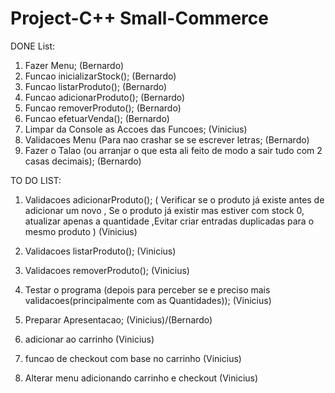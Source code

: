 # Project-C++ Small-Commerce
DONE List:

1.  Fazer Menu;  (Bernardo)
2.  Funcao inicializarStock();  (Bernardo)
3.  Funcao listarProduto();  (Bernardo)
4.  Funcao adicionarProduto();  (Bernardo)
5.  Funcao removerProduto();  (Bernardo)
6.  Funcao efetuarVenda();  (Bernardo)
8.  Limpar da Console as Accoes das Funcoes;  (Vinicius)
9.  Validacoes Menu  (Para nao crashar se se escrever letras;  (Bernardo)
10. Fazer o Talao (ou arranjar o que esta ali feito de modo a sair tudo com 2 casas decimais);  (Bernardo)
 

TO DO LIST:

1.  Validacoes adicionarProduto(); ( Verificar se o produto já existe antes de adicionar um novo , Se o produto já existir mas estiver com stock 0, atualizar apenas a quantidade ,Evitar criar entradas duplicadas para o mesmo produto )  (Vinicius)

3.  Validacoes listarProduto();  (Vinicius)
4.  Validacoes removerProduto();  (Vinicius)

6.  Testar o programa (depois para perceber se e preciso mais validacoes(principalmente com as Quantidades));  (Vinicius)
7.  Preparar Apresentacao; (Vinicius)/(Bernardo)
8. adicionar ao carrinho (Vinicius)
9. funcao de checkout com base no carrinho (Vinicius)
10. Alterar menu adicionando carrinho e checkout (Vinicius)
